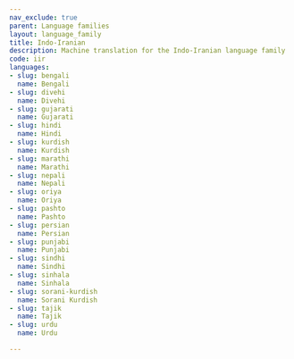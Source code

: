 ```yaml
---
nav_exclude: true
parent: Language families
layout: language_family
title: Indo-Iranian
description: Machine translation for the Indo-Iranian language family
code: iir
languages:
- slug: bengali
  name: Bengali
- slug: divehi
  name: Divehi
- slug: gujarati
  name: Gujarati
- slug: hindi
  name: Hindi
- slug: kurdish
  name: Kurdish
- slug: marathi
  name: Marathi
- slug: nepali
  name: Nepali
- slug: oriya
  name: Oriya
- slug: pashto
  name: Pashto
- slug: persian
  name: Persian
- slug: punjabi
  name: Punjabi
- slug: sindhi
  name: Sindhi
- slug: sinhala
  name: Sinhala
- slug: sorani-kurdish
  name: Sorani Kurdish
- slug: tajik
  name: Tajik
- slug: urdu
  name: Urdu

---
```



